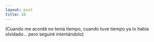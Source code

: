 ```yaml
---
layout: post
title: 16
---
```


(Cuando me acordé no tenía tiempo, cuando tuve tiempo ya lo había olvidado... pero seguiré intentándolo)
